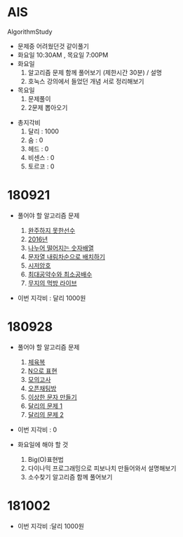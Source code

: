 # AlS
AlgorithmStudy
- 문제중 어려웠던것 같이풀기
- 화요일 10:30AM , 목요일 7:00PM
- 화요일
    1. 알고리즘 문제 함께 풀어보기 (제한시간 30분) / 설명
    2. 호눅스 강의에서 들었던 개념 서로 정리해보기
- 목요일
    1. 문제풀이
    2. 2문제 뽑아오기

* 총지각비
    1. 달리 : 1000
    2. 숨 : 0
    3. 헤드 : 0
    4. 비센스 : 0
    5. 토르코 : 0
# 180921
* 풀어야 할 알고리즘 문제
    1. [완주하지  못한선수](https://programmers.co.kr/learn/courses/30/lessons/42576)
    1. [2016년](https://programmers.co.kr/learn/courses/30/lessons/12901?language=javascript)
    1. [나누어 떨어지는 숫자배열](https://programmers.co.kr/learn/courses/30/lessons/12910?language=javascript)
    1. [문자열 내림차순으로 배치하기](https://programmers.co.kr/learn/courses/30/lessons/12917?language=javascript)
    1. [시저암호](https://programmers.co.kr/learn/courses/30/lessons/12926?language=javascript)
    1. [최대공약수와 최소공배수](https://programmers.co.kr/learn/courses/30/lessons/12940?language=javascript)
    1. [무지의 먹방 라이브](https://programmers.co.kr/learn/courses/30/lessons/42891?language=javascript)

* 이번 지각비 : 달리 1000원

# 180928
* 풀어야 할 알고리즘 문제
    1. [체육복](https://programmers.co.kr/learn/courses/30/lessons/42862?language=javascript)
    1. [N으로 표현](https://programmers.co.kr/learn/courses/30/lessons/42895?language=javascript)
    1. [모의고사](https://programmers.co.kr/learn/courses/30/lessons/42840?language=javascript)
    1. [오픈채팅방](https://programmers.co.kr/learn/courses/30/lessons/42888?language=javascript)
    1. [이상한 문자 만들기](https://programmers.co.kr/learn/courses/30/lessons/12930?language=javascript)
    1. [달리의 문제 1](https://repl.it/@bgando/stack-prompt)
    1. [달리의 문제 2](https://repl.it/@bgando/queue-prompt)
    
* 이번 지각비 : 0
  
* 화요일에 해야 할 것
    1. Big(O)표현법
    1. 다이나믹 프로그래밍으로 피보나치 만들어와서 설명해보기
    1. 소수찾기 알고리즘 함께 풀어보기
    
# 181002
* 이번 지각비 :달리 1000원
    

